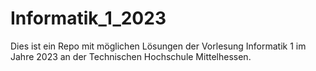 # Informatik_1_2023
Dies ist ein Repo mit möglichen Lösungen der Vorlesung Informatik 1 im Jahre 2023 an der Technischen Hochschule Mittelhessen.
